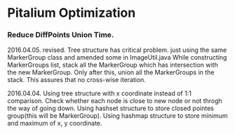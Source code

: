 # Pitalium Optimization

### Reduce DiffPoints Union Time.
2016.04.05. revised.
Tree structure has critical problem.
just using the same MarkerGroup class and amended some in ImageUtil.java
While constructing MarkerGroups list, stack all the MarkerGroup which has intersection with the new MarkerGroup.
Only after this, union all the MarkerGroups in the stack.
This assures that no cross-wise iteration.

2016.04.04.
Using tree structure with x coordinate instead of 1:1 comparison.
Check whether each node is close to new node or not throgh the way of going down.
Using hashset structure to store closed pointes group(this will be MarkerGroup).
Using hashmap structure to store minimum and maximum of x, y coordinate.
